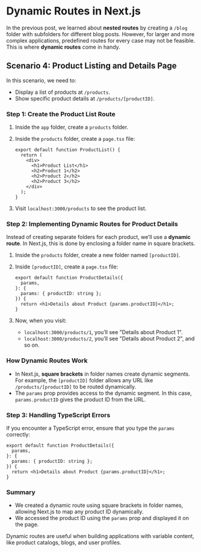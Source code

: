 # Dynamic Routes in Next.js

In the previous post, we learned about **nested routes** by creating a `/blog` folder with subfolders for different blog posts. However, for larger and more complex applications, predefined routes for every case may not be feasible. This is where **dynamic routes** come in handy.

## Scenario 4: Product Listing and Details Page

In this scenario, we need to:

- Display a list of products at `/products`.
- Show specific product details at `/products/[productID]`.

### Step 1: Create the Product List Route

1. Inside the `app` folder, create a `products` folder.
2. Inside the `products` folder, create a `page.tsx` file:

   ```tsx
   export default function ProductList() {
     return (
       <div>
         <h1>Product List</h1>
         <h2>Product 1</h2>
         <h2>Product 2</h2>
         <h2>Product 3</h2>
       </div>
     );
   }
   ```

3. Visit `localhost:3000/products` to see the product list.

### Step 2: Implementing Dynamic Routes for Product Details

Instead of creating separate folders for each product, we’ll use a **dynamic route**. In Next.js, this is done by enclosing a folder name in square brackets.

1. Inside the `products` folder, create a new folder named `[productID]`.
2. Inside `[productID]`, create a `page.tsx` file:

   ```tsx
   export default function ProductDetails({
     params,
   }: {
     params: { productID: string };
   }) {
     return <h1>Details about Product {params.productID}</h1>;
   }
   ```

3. Now, when you visit:
   - `localhost:3000/products/1`, you’ll see "Details about Product 1".
   - `localhost:3000/products/2`, you’ll see "Details about Product 2", and so on.

### How Dynamic Routes Work

- In Next.js, **square brackets** in folder names create dynamic segments. For example, the `[productID]` folder allows any URL like `/products/[productID]` to be routed dynamically.
- The `params` prop provides access to the dynamic segment. In this case, `params.productID` gives the product ID from the URL.

### Step 3: Handling TypeScript Errors

If you encounter a TypeScript error, ensure that you type the `params` correctly:

```tsx
export default function ProductDetails({
  params,
}: {
  params: { productID: string };
}) {
  return <h1>Details about Product {params.productID}</h1>;
}
```

### Summary

- We created a dynamic route using square brackets in folder names, allowing Next.js to map any product ID dynamically.
- We accessed the product ID using the `params` prop and displayed it on the page.

Dynamic routes are useful when building applications with variable content, like product catalogs, blogs, and user profiles.
